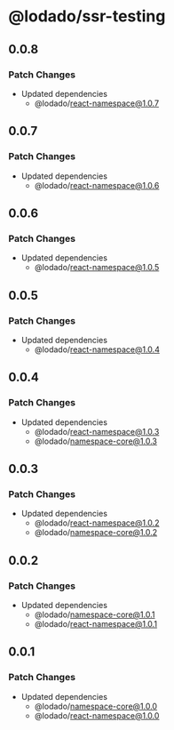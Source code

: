 # @lodado/ssr-testing

## 0.0.8

### Patch Changes

- Updated dependencies
  - @lodado/react-namespace@1.0.7

## 0.0.7

### Patch Changes

- Updated dependencies
  - @lodado/react-namespace@1.0.6

## 0.0.6

### Patch Changes

- Updated dependencies
  - @lodado/react-namespace@1.0.5

## 0.0.5

### Patch Changes

- Updated dependencies
  - @lodado/react-namespace@1.0.4

## 0.0.4

### Patch Changes

- Updated dependencies
  - @lodado/react-namespace@1.0.3
  - @lodado/namespace-core@1.0.3

## 0.0.3

### Patch Changes

- Updated dependencies
  - @lodado/react-namespace@1.0.2
  - @lodado/namespace-core@1.0.2

## 0.0.2

### Patch Changes

- Updated dependencies
  - @lodado/namespace-core@1.0.1
  - @lodado/react-namespace@1.0.1

## 0.0.1

### Patch Changes

- Updated dependencies
  - @lodado/namespace-core@1.0.0
  - @lodado/react-namespace@1.0.0
